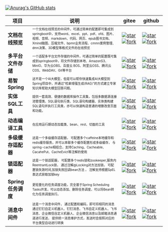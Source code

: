[![Anurag's GitHub stats](https://github-readme-stats.vercel.app/api?username=wb04307201)](https://github.com/anuraghazra/github-readme-stats)

| 项目             | 说明                                                                                                                                                                                                                      | gitee                                                                                                                                                                                                                                                                                                                                                   | github                                                                                                                                                                                                                                                                                                                                    |
|----------------|-------------------------------------------------------------------------------------------------------------------------------------------------------------------------------------------------------------------------|---------------------------------------------------------------------------------------------------------------------------------------------------------------------------------------------------------------------------------------------------------------------------------------------------------------------------------------------------------|-------------------------------------------------------------------------------------------------------------------------------------------------------------------------------------------------------------------------------------------------------------------------------------------------------------------------------------------|
| **文档在线预览**     | <font size=1>一个文档在线预览的中间件，可通过简单的配置即可集成到springboot中，支持word、excel、ppt、pdf、ofd、图片、视频、音频、markdown、代码、网页、epub图书文档、Xmind脑图、压缩文件、bpmn业务流程、cmmn案例管理、dmn决策、3D模型等格式文件的在线预览</font>                                      | [![star](https://gitee.com/wb04307201/file-preview-spring-boot-starter/badge/star.svg?theme=dark)](https://gitee.com/wb04307201/file-preview-spring-boot-starter) [![fork](https://gitee.com/wb04307201/file-preview-spring-boot-starter/badge/fork.svg?theme=dark)](https://gitee.com/wb04307201/file-preview-spring-boot-starter)                     | [![star](https://img.shields.io/github/stars/wb04307201/file-preview-spring-boot-starter)](https://github.com/wb04307201/file-preview-spring-boot-starter) [![fork](https://img.shields.io/github/forks/wb04307201/file-preview-spring-boot-starter)](https://github.com/wb04307201/file-preview-spring-boot-starter)                     |
| **多平台文件存储**    | <font size=1>一个适配多平台文件存储的中间件，可通过简单的配置既可集成到springboot中，将文件存储到本地、AmazonS3、MinIO、华为云OBS、百度云 BOS、阿里云OSS、腾讯云COS、WebDAV、Git等平台</font>                                                                                         | [![star](https://gitee.com/wb04307201/file-storage-spring-boot-starter/badge/star.svg?theme=dark)](https://gitee.com/wb04307201/file-storage-spring-boot-starter) [![fork](https://gitee.com/wb04307201/file-storage-spring-boot-starter/badge/fork.svg?theme=dark)](https://gitee.com/wb04307201/file-storage-spring-boot-starter)                     | [![star](https://img.shields.io/github/stars/wb04307201/file-storage-spring-boot-starter)](https://github.com/wb04307201/file-storage-spring-boot-starter) [![fork](https://img.shields.io/github/forks/wb04307201/file-storage-spring-boot-starter)](https://github.com/wb04307201/file-storage-spring-boot-starter)                     |
| **易智Spring**   | <font size=1>这不是一个AI大模型，但是可以帮你快速集成AI大模型到Spring项目中，并通过“检索增强生成(RAG)”的方式建立专家知识库帮助大模型回答问题。</font>                                                                                                                           | [![star](https://gitee.com/wb04307201/easy-ai-spring-boot-starter/badge/star.svg?theme=dark)](https://gitee.com/wb04307201/easy-ai-spring-boot-starter) [![fork](https://gitee.com/wb04307201/easy-ai-spring-boot-starter/badge/fork.svg?theme=dark)](https://gitee.com/wb04307201/easy-ai-spring-boot-starter)                                         | [![star](https://img.shields.io/github/stars/wb04307201/easy-ai-spring-boot-starter)](https://github.com/wb04307201/easy-ai-spring-boot-starter) [![fork](https://img.shields.io/github/forks/wb04307201/easy-ai-spring-boot-starter)](https://github.com/wb04307201/easy-ai-spring-boot-starter)                                         |
| **实体SQL工具**    | <font size=1>提供一套高效、便捷的数据库操作工具集，包括多数据源连接池管理类、SQL语句执行类、SQL语句构建器、实体类构建SQL语句并执行工具类，亦可以快速构造普通的增删改查页面和功能。</font>                                                                                                 | [![star](https://gitee.com/wb04307201/sql-util/badge/star.svg?theme=dark)](https://gitee.com/wb04307201/sql-util) [![fork](https://gitee.com/wb04307201/sql-util/badge/fork.svg?theme=dark)](https://gitee.com/wb04307201/sql-util)                                                                                                                     | [![star](https://img.shields.io/github/stars/wb04307201/sql-util)](https://github.com/wb04307201/sql-util) [![fork](https://img.shields.io/github/forks/wb04307201/sql-util)](https://github.com/wb04307201/sql-util)                                                                                                                     |
| **动态编译工具** | <font size=1>在应用运行期动态加载类、bean、rest、切面的工具</font> | [![star](https://gitee.com/wb04307201/loader-util/badge/star.svg?theme=dark)](https://gitee.com/wb04307201/loader-util) [![fork](https://gitee.com/wb04307201/loader-util/badge/fork.svg?theme=dark)](https://gitee.com/wb04307201/loader-util)                                                                                                         | [![star](https://img.shields.io/github/stars/wb04307201/loader-util)](https://github.com/wb04307201/loader-util) [![fork](https://img.shields.io/github/forks/wb04307201/loader-util)](https://github.com/wb04307201/loader-util)                                                                                                         |
| **多级缓存适配器**    | <font size=1>这是一个多级缓存适配器， 可配置多个caffeine本地缓存和redis缓存服务，并可以串联多个缓存配置形成多级缓存， 与spring-cache相结合，支持Caching、Cacheable、CacahePut、CacheEvict等注解的使用</font>                                                                         | [![star](https://gitee.com/wb04307201/multi-level-cache-spring-boot-starter/badge/star.svg?theme=dark)](https://gitee.com/wb04307201/multi-level-cache-spring-boot-starter) [![fork](https://gitee.com/wb04307201/multi-level-cache-spring-boot-starter/badge/fork.svg?theme=dark)](https://gitee.com/wb04307201/multi-level-cache-spring-boot-starter) | [![star](https://img.shields.io/github/stars/wb04307201/multi-level-cache-spring-boot-starter)](https://github.com/wb04307201/multi-level-cache-spring-boot-starter) [![fork](https://img.shields.io/github/forks/wb04307201/multi-level-cache-spring-boot-starter)](https://github.com/wb04307201/multi-level-cache-spring-boot-starter) |
| **锁适配器**       | <font size=1>这是一个锁适配器， 可配置多个redis锁和zookeeper,服务内ReentrantLock锁， 通过注解@Locking对方法加锁， 可配置锁失效时间,加锁失败回调bean方法 ， 注解支持根据SpEL表达式获取加锁key</font>                                                                                  | [![star](https://gitee.com/wb04307201/lock-spring-boot-starter/badge/star.svg?theme=dark)](https://gitee.com/wb04307201/lock-spring-boot-starter) [![fork](https://gitee.com/wb04307201/lock-spring-boot-starter/badge/fork.svg?theme=dark)](https://gitee.com/wb04307201/lock-spring-boot-starter)                                                     | [![star](https://img.shields.io/github/stars/wb04307201/lock-spring-boot-starter)](https://github.com/wb04307201/lock-spring-boot-starter) [![fork](https://img.shields.io/github/forks/wb04307201/lock-spring-boot-starter)](https://github.com/wb04307201/lock-spring-boot-starter)                                                     |
| **Spring任务调度**       | <font size=1>更轻量化的任务调度功能，完全基于Spring Scheduling Tasks开发，可以动态添加、删除任务调度，可以将Bean转化为任务调度执行。</font>                                                                                               | [![star](https://gitee.com/wb04307201/dynamic-schedule-spring-boot-starter/badge/star.svg?theme=dark)](https://gitee.com/wb04307201/dynamic-schedule-spring-boot-starter) [![fork](https://gitee.com/wb04307201/dynamic-schedule-spring-boot-starter/badge/fork.svg?theme=dark)](https://gitee.com/wb04307201/dynamic-schedule-spring-boot-starter)     | [![star](https://img.shields.io/github/stars/wb04307201/dynamic-schedule-spring-boot-starter)](https://github.com/wb04307201/dynamic-schedule-spring-boot-starter) [![fork](https://img.shields.io/github/forks/wb04307201/dynamic-schedule-spring-boot-starter)](https://github.com/wb04307201/dynamic-schedule-spring-boot-starter)     |
| **消息中间件**      | <font size=1>这是一个消息中间件， 通过配置和编码，即可将相同的消息通过钉钉自定义机器人、钉钉消息、飞书自定义机器人、飞书消息、企业微信自定义机器人、企业微信消息以及邮箱消息通道进行发送， 提供统一消息维护方式，发送时会按照对应的平台类型自动进行转换</font>                                                                              | [![star](https://gitee.com/wb04307201/message-spring-boot-starter/badge/star.svg?theme=dark)](https://gitee.com/wb04307201/message-spring-boot-starter) [![fork](https://gitee.com/wb04307201/message-spring-boot-starter/badge/fork.svg?theme=dark)](https://gitee.com/wb04307201/message-spring-boot-starter)                                         | [![star](https://img.shields.io/github/stars/wb04307201/message-spring-boot-starter)](https://github.com/wb04307201/message-spring-boot-starter) [![fork](https://img.shields.io/github/forks/wb04307201/message-spring-boot-starter)](https://github.com/wb04307201/message-spring-boot-starter)                                         |